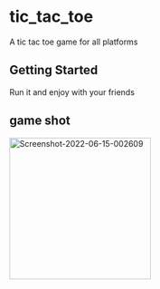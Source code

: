 # tic_tac_toe

A tic tac toe game for all platforms

## Getting Started

Run it and enjoy with your friends

## game shot
<a href="#"><img width=250 src="https://i.ibb.co/q0DbhCJ/Screenshot-2022-06-15-002609.jpg" alt="Screenshot-2022-06-15-002609" border="0.5"></a>

